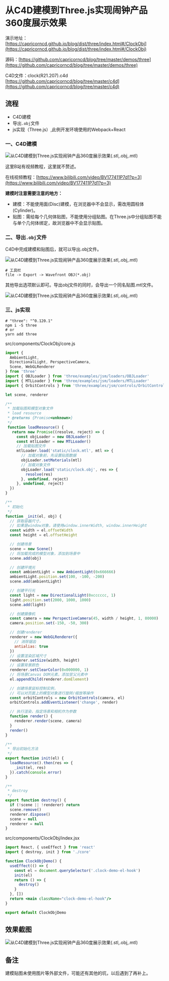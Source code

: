# 从C4D建模到Three.js实现闹钟产品360度展示效果

演示地址：[https://capricorncd.github.io/blog/dist/three/index.html#/ClockObj](https://capricorncd.github.io/blog/dist/three/index.html#/ClockObj)

源码：[https://github.com/capricorncd/blog/tree/master/demos/three](https://github.com/capricorncd/blog/tree/master/demos/three)

C4D文件：clock(R21.207).c4d [https://github.com/capricorncd/blog/tree/master/c4d](https://github.com/capricorncd/blog/tree/master/c4d)

## 流程

* C4D建模
* 导出`.obj`文件
* js实现（Three.js）,此例开发环境使用的Webpack+React

### 一、C4D建模

![从C4D建模到Three.js实现闹钟产品360度展示效果(.stl,.obj,.mtl)](./img/threejs-product-1.png)

这里B站有视频教程，这里就不赘述。

在线视频教程：[https://www.bilibili.com/video/BV177411P7d1?p=3](https://www.bilibili.com/video/BV177411P7d1?p=3)

**建模时注意需要注意的地方：**

* 建模：不能使用面(Disc)建模，在浏览器中不会显示，需改用圆柱体(Cylinder)。
* 贴图：需给每个几何体贴图，不能使用分组贴图。在Three.js中分组贴图不能与单个几何体绑定，故浏览器中不会显示贴图。

### 二、导出`.obj`文件

C4D中完成建模和贴图后，就可以导出.obj文件。

![从C4D建模到Three.js实现闹钟产品360度展示效果\(.stl,.obj,.mtl\)](./img/threejs-product-2.png)

```
# 工具栏
file -> Export -> Wavefront OBJ(*.obj)
```

其他导出选项默认即可。导出obj文件的同时，会导出一个同名贴图.mtl文件。

![从C4D建模到Three.js实现闹钟产品360度展示效果\(.stl,.obj,.mtl\)](./img/threejs-product-3.png)

### 三、js实现

```
# "three": "^0.120.1"
npm i -S three
# or
yarn add three
```

src/components/ClockObj/core.js

```javascript
import {
  AmbientLight,
  DirectionalLight, PerspectiveCamera,
  Scene, WebGLRenderer
} from 'three'
import { OBJLoader } from 'three/examples/jsm/loaders/OBJLoader'
import { MTLLoader } from 'three/examples/jsm/loaders/MTLLoader'
import { OrbitControls } from 'three/examples/jsm/controls/OrbitControls'

let scene, renderer

/**
 * 加载贴图和模型对象文件
 * load resource
 * @returns {Promise<unknown>}
 */
 function loadResource() {
   return new Promise((resolve, reject) => {
     const objLoader = new OBJLoader()
     const mtlLoader = new MTLLoader()
     // 加载贴图文件
     mtlLoader.load('static/clock.mtl', mtl => {
       // 加载对象前，先设置贴图数据
       objLoader.setMaterials(mtl)
       // 加载对象文件
       objLoader.load('static/clock.obj', res => {
         resolve(res)
       }, undefined, reject)
     }, undefined, reject)
  })
}

/**
 * 初始化
 */
function _init(el, obj) {
  // 获取容器尺寸，
  // 如果是window对象，请使用window.innerWidth, window.innerHeight
  const width = el.offsetWidth
  const height = el.offsetHeight

  // 创建场景
  scene = new Scene()
  // 将加载完成的模型对象，添加到场景中
  scene.add(obj)

  // 创建环境光
  const ambientLight = new AmbientLight(0x666666)
  ambientLight.position.set(100, -100, -200)
  scene.add(ambientLight)

  // 创建平行光
  const light = new DirectionalLight(0xcccccc, 1)
  light.position.set(2000, 1000, 1000)
  scene.add(light)

  // 创建摄像机
  const camera = new PerspectiveCamera(45, width / height, 1, 80000)
  camera.position.set(-150, -50, 300)

  // 创建renderer
  renderer = new WebGLRenderer({
    // 消除锯齿
    antialias: true
  })
  // 设置渲染区域尺寸
  renderer.setSize(width, height)
  // 设置背景颜色
  renderer.setClearColor(0x000000, 1)
  // 将场景Canvas DOM元素，添加至父元素中
  el.appendChild(renderer.domElement)

  // 创建场景鼠标控制实例，
  // 可以对页面上的模型对象进行旋转/缩放等操作
  const orbitControls = new OrbitControls(camera, el)
  orbitControls.addEventListener('change', render)

  // 执行渲染，指定场景和相机作为参数
  function render() {
    renderer.render(scene, camera)
  }
  render()
}

/**
 * 导出初始化方法
 */
export function init(el) {
  loadResource().then(res => {
    _init(el, res)
  }).catch(console.error)
}

/**
 * destroy
 */
export function destroy() {
  if (!scene || !renderer) return
  scene.remove()
  renderer.dispose()
  scene = null
  renderer = null
}
```

src/components/ClockObj/index.jsx

```jsx
import React, { useEffect } from 'react'
import { destroy, init } from './core'

function ClockObjDemo() {
  useEffect(() => {
    const el = document.querySelector('.clock-demo-el-hook')
    init(el)
    return () => {
      destroy()
    }
  }, [])
  return <main className="clock-demo-el-hook"/>
}

export default ClockObjDemo
```

## 效果截图

![从C4D建模到Three.js实现闹钟产品360度展示效果\(.stl,.obj,.mtl\)](./img/threejs-product-4.png)

## 备注

建模贴图未使用图片等外部文件，可能还有其他的坑，以后遇到了再补上。
